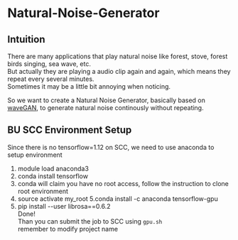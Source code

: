 # Natural-Noise-Generator

## Intuition

There are many applications that play natural noise like forest, stove, forest birds singing, sea wave, etc.  
But actually they are playing a audio clip again and again, which means they repeat every several minutes.  
Sometimes it may be a little bit annoying when noticing.

So we want to create a Natural Noise Generator, basically based on [waveGAN](https://github.com/chrisdonahue/wavegan), to generate natural noise continously without repeating.

## BU SCC Environment Setup
Since there is no tensorflow=1.12 on SCC, we need to use anaconda to setup environment
1. module load anaconda3
2. conda install tensorflow
3. conda will claim you have no root access, follow the instruction to clone root environment
4. source activate my_root
5.conda install -c anaconda tensorflow-gpu
6. pip install --user librosa==0.6.2  
Done!  
Than you can submit the job to SCC using 
```gpu.sh```  
remember to modify project name
